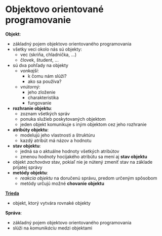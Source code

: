 # Objektovo orientované programovanie
**Objekt**:
- základný pojem objektovo orientovaného programovania
- všetky veci okolo nás sú objekty:
  - vec (skriňa, chladnička, ...)
  - človek, študent, ...
- sú dva pohľady na objekty
  - *vonkajší*:
    - k čomu nám slúži?
    - ako sa používa?
  - *vnútorný*:
    - jeho zloženie
    - charakteristika
    - fungovanie
- **rozhranie objektu**:
  - zoznam všetkých správ
  - ponuka služieb poskytovaných objektom
  - jeden objekt komunikuje s iným objektom cez jeho rozhranie
- **atribúty objektu**:
  - modelujú jeho vlastnosti a štruktúru
  - kazdý atribút má názov a hodnotu
- **stav objektu**:
  - jedná sa o aktuálne hodnoty všetkých atribútov
  - zmenou hodnoty hocijakého atribútu sa mení aj **stav objektu**
- objekt *zachováva* stav, pokiaľ nie je nútený zmeniť stav na základe prijatej 
  správy
- **metódy objektu**:
  - *reakcia objektu* na doručenú správu, predom určeným spôsobom
  - metódy určujú možné **chovanie objektu**
  
[**Trieda**](https://github.com/absolutty/javaDocs/tree/master/Triedy)
- objekt, ktorý vytvára rovnaké objekty
  
**Správa**:
- základný pojem objektovo orientovaného programovania
- slúži na *komunikáciu* medzi objektami
